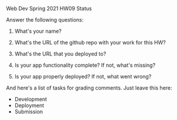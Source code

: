 Web Dev Spring 2021 HW09 Status

Answer the following questions:


1. What's your name?



2. What's the URL of the github repo with your work for this HW?



3. What's the URL that you deployed to?



4. Is your app functionality complete? If not, what's missing?



5. Is your app properly deployed? If not, what went wrong?





And here's a list of tasks for grading comments. Just leave this here:
 - Development
 - Deployment
 - Submission
